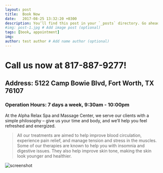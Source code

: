 ```yaml
---
layout: post
title:  Book Now
date:   2017-08-25 13:32:20 +0300
description: You’ll find this post in your `_posts` directory. Go ahead and edit it and re-build the site to see your changes. # Add post description (optional)
#img: post-1.jpg # Add image post (optional)
tags: [book, appointment]
img:
author: test author # Add name author (optional)
---
```


# Call us now at 817-887-9277!
## Address: 5122 Camp Bowie Blvd, Fort Worth, TX 76107
### Operation Hours: 7 days a week, 9:30am - 10:00pm


At the Alpha Relax Spa and Massage Center, we serve our clients with a simple philosophy – give us your time and body, and we’ll help you feel refreshed and energized.

> All our treatments are aimed to help improve blood circulation, experience pain relief, and manage tension and stress in the muscles. Some of our therapies are known to help you with insomnia and digestive issues. They also help improve skin tone, making the skin look younger and healthier.


![screenshot]({{site.baseurl}}/assets/img/m-1.jpg)
